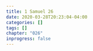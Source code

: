 ```yaml
---
title: 1 Samuel 26
date: 2020-03-28T20:23:04-04:00
categories: []
tags: []
chapter: "026"
inprogress: false
---
```


